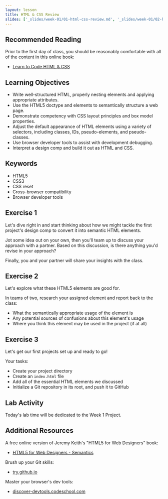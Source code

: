 ```yaml
---
layout: lesson
title: HTML & CSS Review
slides: ['_slides/week-01/01-html-css-review.md', '_slides/week-01/02-html-css-review.md']
---
```


## Recommended Reading

Prior to the first day of class, you should be reasonably comfortable with all of the content in this online book:

- [Learn to Code HTML & CSS](http://learn.shayhowe.com/html-css/)

## Learning Objectives

- Write well-structured HTML, properly nesting elements and applying appropriate attributes.
- Use the HTML5 doctype and elements to semantically structure a web page.
- Demonstrate competency with CSS layout principles and box model properties.
- Adjust the default appearance of HTML elements using a variety of selectors, including classes, IDs, pseudo-elements, and pseudo-classes.
- Use browser developer tools to assist with development debugging.
- Interpret a design comp and build it out as HTML and CSS.

## Keywords

- HTML5
- CSS3
- CSS reset
- Cross-browser compatibility
- Browser developer tools

## Exercise 1

Let's dive right in and start thinking about how we might tackle the first project's design comp to convert it into semantic HTML elements.

Jot some idea out on your own, then you'll team up to discuss your approach with a partner. Based on this discussion, is there anything you'd revise in your approach?

Finally, you and your partner will share your insights with the class.

## Exercise 2

Let's explore what these HTML5 elements are good for.

In teams of two, research your assigned element and report back to the class:

- What the semantically appropriate usage of the element is
- Any potential sources of confusions about this element's usage
- Where you think this element may be used in the project (if at all)

## Exercise 3

Let's get our first projects set up and ready to go!

Your tasks:

- Create your project directory
- Create an `index.html` file
- Add all of the essential HTML elements we discussed
- Initialize a Git repository in its root, and push it to GitHub

## Lab Activity

Today's lab time will be dedicated to the Week 1 Project.

## Additional Resources

A free online version of Jeremy Keith's "HTML5 for Web Designers" book:

- [HTML5 for Web Designers - Semantics](http://html5forwebdesigners.com/semantics/)

Brush up your Git skills:

- [try.github.io](https://try.github.io/)

Master your browser's dev tools:

- [discover-devtools.codeschool.com](http://discover-devtools.codeschool.com/)
